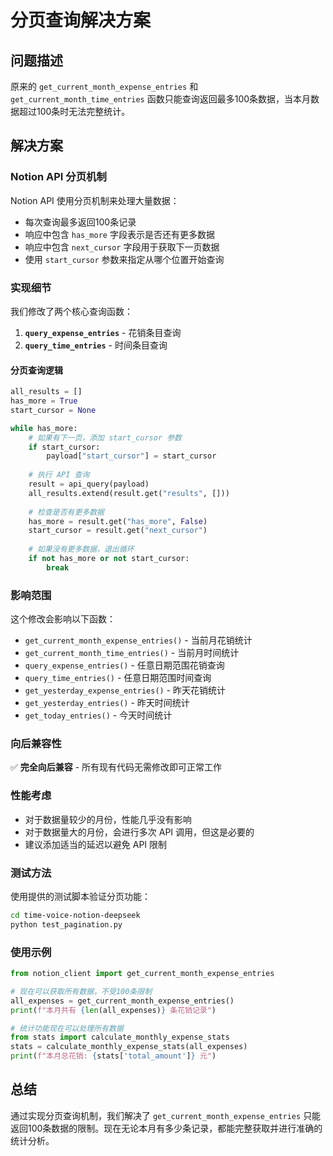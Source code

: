 # 分页查询解决方案

## 问题描述

原来的 `get_current_month_expense_entries` 和 `get_current_month_time_entries` 函数只能查询返回最多100条数据，当本月数据超过100条时无法完整统计。

## 解决方案

### Notion API 分页机制

Notion API 使用分页机制来处理大量数据：
- 每次查询最多返回100条记录
- 响应中包含 `has_more` 字段表示是否还有更多数据
- 响应中包含 `next_cursor` 字段用于获取下一页数据
- 使用 `start_cursor` 参数来指定从哪个位置开始查询

### 实现细节

我们修改了两个核心查询函数：

1. **`query_expense_entries`** - 花销条目查询
2. **`query_time_entries`** - 时间条目查询

#### 分页查询逻辑

```python
all_results = []
has_more = True
start_cursor = None

while has_more:
    # 如果有下一页，添加 start_cursor 参数
    if start_cursor:
        payload["start_cursor"] = start_cursor
    
    # 执行 API 查询
    result = api_query(payload)
    all_results.extend(result.get("results", []))
    
    # 检查是否有更多数据
    has_more = result.get("has_more", False)
    start_cursor = result.get("next_cursor")
    
    # 如果没有更多数据，退出循环
    if not has_more or not start_cursor:
        break
```

### 影响范围

这个修改会影响以下函数：
- `get_current_month_expense_entries()` - 当前月花销统计
- `get_current_month_time_entries()` - 当前月时间统计
- `query_expense_entries()` - 任意日期范围花销查询
- `query_time_entries()` - 任意日期范围时间查询
- `get_yesterday_expense_entries()` - 昨天花销统计
- `get_yesterday_entries()` - 昨天时间统计
- `get_today_entries()` - 今天时间统计

### 向后兼容性

✅ **完全向后兼容** - 所有现有代码无需修改即可正常工作

### 性能考虑

- 对于数据量较少的月份，性能几乎没有影响
- 对于数据量大的月份，会进行多次 API 调用，但这是必要的
- 建议添加适当的延迟以避免 API 限制

### 测试方法

使用提供的测试脚本验证分页功能：

```bash
cd time-voice-notion-deepseek
python test_pagination.py
```

### 使用示例

```python
from notion_client import get_current_month_expense_entries

# 现在可以获取所有数据，不受100条限制
all_expenses = get_current_month_expense_entries()
print(f"本月共有 {len(all_expenses)} 条花销记录")

# 统计功能现在可以处理所有数据
from stats import calculate_monthly_expense_stats
stats = calculate_monthly_expense_stats(all_expenses)
print(f"本月总花销: {stats['total_amount']} 元")
```

## 总结

通过实现分页查询机制，我们解决了 `get_current_month_expense_entries` 只能返回100条数据的限制。现在无论本月有多少条记录，都能完整获取并进行准确的统计分析。
